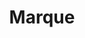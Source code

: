 ---
guid: 2011
layout: category
title: Marque
locale: fr_FR
pagination:
  enabled: true
  collection: category
  tag: product-brand
  locale: fr_FR
  per_page: 9
description: "Retrouvez les plus grandes marques domotiques du moment"
url: ""
sitemap:
  changefreq: 'monthly'
  exclude: 'no'
  priority: 0.5
  lastmod:  # date to end modification
redirect_from: 
  - /categorie-produit/brand/
  - /fr/category/marque
---